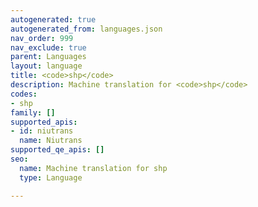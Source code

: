 ```yaml
---
autogenerated: true
autogenerated_from: languages.json
nav_order: 999
nav_exclude: true
parent: Languages
layout: language
title: <code>shp</code>
description: Machine translation for <code>shp</code>
codes:
- shp
family: []
supported_apis:
- id: niutrans
  name: Niutrans
supported_qe_apis: []
seo:
  name: Machine translation for shp
  type: Language

---
```


